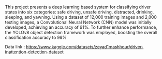  This project presents a deep learning based system for classifying driver states into 
six categories: safe driving, unsafe driving, distracted, drinking, sleeping, and yawning. Using a dataset of 12,000 
training images and 2,000 testing images, a Convolutional Neural Network (CNN) model was initially developed, 
achieving an accuracy of 91%. To further enhance performance, the YOLOv8 object detection framework was 
employed, boosting the overall classification accuracy to 96%

Data link : https://www.kaggle.com/datasets/zeyad1mashhour/driver-inattention-detection-dataset
